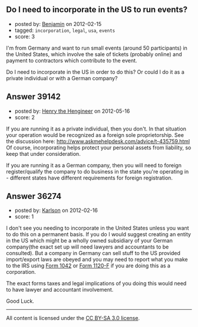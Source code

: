 ## Do I need to incorporate in the US to run events?

- posted by: [Benjamin](https://stackexchange.com/users/-1/16451-benjamin) on 2012-02-15
- tagged: `incorporation`, `legal`, `usa`, `events`
- score: 3

I'm from Germany and want to run small events (around 50 participants) in the United States, which involve the sale of tickets (probably online) and payment to contractors which contribute to the event. 

Do I need to incorporate in the US in order to do this? Or could I do it as a private individual or with a German company? 




## Answer 39142

- posted by: [Henry the Hengineer](https://stackexchange.com/users/-1/1692-henry-the-hengineer) on 2012-05-16
- score: 2

If you are running it as a private individual, then you don't. In that situation your operation would be recognized as a foreign sole proprietorship. See the discussion here: http://www.askmehelpdesk.com/advice/t-435759.html
Of course, incorporating helps protect your personal assets from liability, so keep that under consideration.

If you are running it as a German company, then you will need to foreign register/qualify the company to do business in the state you're operating in - different states have different requirements for foreign registration.


## Answer 36274

- posted by: [Karlson](https://stackexchange.com/users/-1/15252-karlson) on 2012-02-16
- score: 1

I don't see you needing to incorporate in the United States unless you want to do this on a permanent basis.  If you do I would suggest creating an entity in the US which might be a wholly owned subsidiary of your German company(the exact set up will need lawyers and accountants to be consulted).  But a company in Germany can sell stuff to the US provided import/export laws are obeyed and you may need to report what you make to the IRS using [Form 1042](http://www.irs.gov/pub/irs-pdf/f1042.pdf) or [Form 1120-F](http://www.irs.gov/pub/irs-pdf/f1120f.pdf) if you are doing this as a corporation.

The exact forms taxes and legal implications of you doing this would need to have lawyer and accountant involvement.

Good Luck.



---

All content is licensed under the [CC BY-SA 3.0 license](https://creativecommons.org/licenses/by-sa/3.0/).
